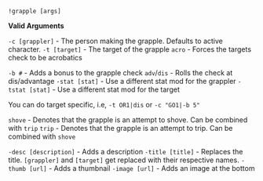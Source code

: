`!grapple [args]`

**__Valid Arguments__**

`-c [grappler]` - The person making the grapple. Defaults to active character.
`-t [target]` - The target of the grapple
`acro` - Forces the targets check to be acrobatics

`-b #` - Adds a bonus to the grapple check
`adv`/`dis` - Rolls the check at dis/advantage
`-stat [stat]` - Use a different stat mod for the grappler
`-tstat [stat]` - Use a different stat mod for the target

You can do target specific, i.e, `-t OR1|dis` or `-c "GO1|-b 5"`

`shove` - Denotes that the grapple is an attempt to shove. Can be combined with `trip`
`trip` - Denotes that the grapple is an attempt to trip. Can be combined with `shove`

`-desc [description]` - Adds a description
`-title [title]` - Replaces the title. `[grappler]` and `[target]` get replaced with their respective names.
`-thumb [url]` - Adds a thumbnail
`-image [url]` - Adds an image at the bottom